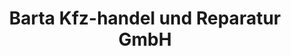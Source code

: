 ---
title: "Barta Kfz-handel und Reparatur GmbH"
url: /karlstetten/barta-kfz-handel-und-reparatur-gmbh/
shop: Autowerkstatt
---